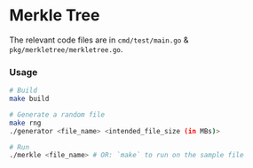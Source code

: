 # Merkle Tree

The relevant code files are in `cmd/test/main.go` & `pkg/merkletree/merkletree.go`.

### Usage

```bash
# Build
make build

# Generate a random file
make rng
./generator <file_name> <intended_file_size (in MBs)>

# Run
./merkle <file_name> # OR: `make` to run on the sample file
```
